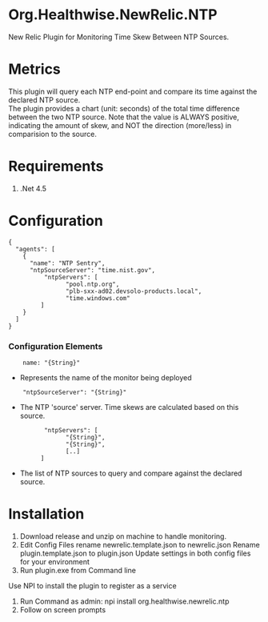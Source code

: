# Org.Healthwise.NewRelic.NTP
New Relic Plugin for Monitoring Time Skew Between NTP Sources.

# Metrics
This plugin will query each NTP end-point and compare its time against the declared NTP source.  
The plugin provides a chart (unit: seconds) of the total time difference between the two NTP source.  Note that the value is ALWAYS positive, indicating the amount of skew, and NOT the direction (more/less) in comparision to the source.

# Requirements
1. .Net 4.5

# Configuration

```
{
  "agents": [
    {
      "name": "NTP Sentry",
      "ntpSourceServer": "time.nist.gov",
	      "ntpServers": [
		        "pool.ntp.org",
		        "plb-sxx-ad02.devsolo-products.local",
		        "time.windows.com"
	     ]
    }
  ]
}
```

### Configuration Elements
```
    name: "{String}"
```
   * Represents the name of the monitor being deployed

```
    "ntpSourceServer": "{String}"
```
* The NTP 'source' server.  Time skews are calculated based on this source.

```
	      "ntpServers": [
		        "{String}",
		        "{String}",
		        [..]
	     ]
```
* The list of NTP sources to query and compare against the declared source.

# Installation
1. Download release and unzip on machine to handle monitoring.
2. Edit Config Files
    rename newrelic.template.json to newrelic.json
    Rename plugin.template.json to plugin.json
    Update settings in both config files for your environment
3. Run plugin.exe from Command line

Use NPI to install the plugin to register as a service

1. Run Command as admin: npi install org.healthwise.newrelic.ntp
2. Follow on screen prompts
